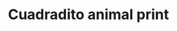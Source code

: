 ---
title: Cuadradito animal print
date: 
draft: false

# descripcion
description : Aros pasantes en plata 925 y strass. Traba con mariposita.

materials: Plata 925

color: 

dimensions: Largo 0,70 x 0,70 cm

code: 01-06-1106

type: "Aros"

categories: []

price: $1.240,00

price_eftvo: $1.050,00

# Images
# first image will be shown in the product page
images:
  # - image: "images/path_to_image"
  # La ubicacion de las imagenes es imagenes/Aros/Aros.Strass/01-06-1106-cuadradito-animal-print
  - image: "./images/aros/strass/01-06-1106-cuadradito-animal-print.jpg"
---